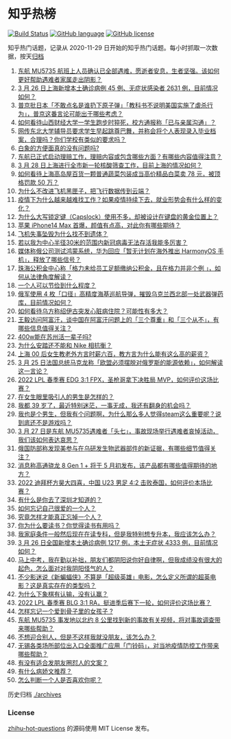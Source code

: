 # 知乎热榜
[![Build Status](https://github.com/ToWeLong/zhihu-hot-questions/workflows/CI/badge.svg)](https://github.com/ToWeLong/zhihu-hot-questions/actions)
[![GitHub language](https://img.shields.io/badge/language-golang-orange.svg)](https://golang.org/)
[![GitHub license](https://img.shields.io/github/license/ToWeLong/zhihu-hot-questions)](https://github.com/ToWeLong/zhihu-hot-questions/blob/main/LICENSE)

知乎热门话题，记录从 2020-11-29 日开始的知乎热门话题。每小时抓取一次数据，按天[归档](./archives)

<!-- BEGIN -->

1. [东航 MU5735 航班上人员确认已全部遇难，愿逝者安息，生者坚强。该如何更好帮助遇难者家属走出阴影？](https://www.zhihu.com/question/524292569)
1. [3 月 26 日上海新增本土确诊病例 45 例、无症状感染者 2631 例，目前情况如何？](https://www.zhihu.com/question/524353874)
1. [普京批日本「不敢点名是谁扔下原子弹」「教科书不说明美国实施了虐杀行为」，普京这番言论可能出于哪些考虑？](https://www.zhihu.com/question/524280684)
1. [如何看待山西财经大学一学生跑步时猝死，校方通报称「已与亲属沟通」？](https://www.zhihu.com/question/524360477)
1. [网传东北大学辅导员要求学生早起跳尊巴舞，并称会将个人表现录入毕业档案，合理吗？你们学校有类似的要求吗？](https://www.zhihu.com/question/523987092)
1. [白象的方便面真的没有问题吗?](https://www.zhihu.com/question/522358200)
1. [东航已正式启动理赔工作，理赔内容或包含哪些方面？有哪些内容值得注意？](https://www.zhihu.com/question/524430365)
1. [3 月 28 日上海进行全市新一轮核酸筛查工作，目前上海的情况如何？](https://www.zhihu.com/question/524455756)
1. [如何看待上海高岛屋百货一颗普通蔬菜包装成当高价精品白菜卖 78 元，被顶格罚款 50 万？](https://www.zhihu.com/question/524275710)
1. [为什么不改进飞机黑匣子，把飞行数据传到云端？](https://www.zhihu.com/question/523662277)
1. [疫情下为什么越来越难找工作？如果疫情持续下去，就业形势会有什么样的变化？](https://www.zhihu.com/question/523762875)
1. [为什么大写锁定键（Capslock）使用不多，却被设计在键盘的黄金位置上？](https://www.zhihu.com/question/519170777)
1. [苹果 iPhone14 Max 首爆，颜值有点高，对此你有哪些期待？](https://www.zhihu.com/question/523891210)
1. [飞机失事坠毁为什么找不到遗体？](https://www.zhihu.com/question/315817771)
1. [若以我为中心半径30米的范围内新冠病毒无法存活我能多厉害？](https://www.zhihu.com/question/524118342)
1. [媒体称俄公司测试鸿蒙系统，华为回应「暂无计划在海外推出 HarmonyOS 手机」，释放了哪些信号？](https://www.zhihu.com/question/524437036)
1. [珠海公积金中心称「格力未给员工足额缴纳公积金，且在格力并非个例 」，如何从法律角度解读？](https://www.zhihu.com/question/524361054)
1. [一个人可以节俭到什么程度？](https://www.zhihu.com/question/301201332)
1. [俄军使用 4 枚「口径」高精度海基巡航导弹，摧毁乌克兰西北部一处武器弹药库，目前情况如何？](https://www.zhihu.com/question/524412437)
1. [如何看待乌方称绍伊古突发心脏病住院？可能性有多大？](https://www.zhihu.com/question/524198919)
1. [王毅访问阿富汗，谈中国在阿富汗问题上的「三个尊重」和「三个从不」，有哪些信息值得关注？](https://www.zhihu.com/question/523907872)
1. [400w能在苏州活一辈子吗?](https://www.zhihu.com/question/521508595)
1. [为什么安踏还不能和 Nike 相抗衡？](https://www.zhihu.com/question/518414090)
1. [上海 00 后女生教老外方言时薪六百，教方言为什么能有这么高的薪资？](https://www.zhihu.com/question/524083664)
1. [3 月 25 日法国总统马克龙称「欧盟必须摆脱对俄罗斯的能源依赖」，如何解读这一言论？](https://www.zhihu.com/question/524239819)
1. [2022 LPL 春季赛 EDG 3:1 FPX，圣枪哥拿下决胜局 MVP，如何评价这场比赛？](https://www.zhihu.com/question/524454570)
1. [在女生眼里吸引人的男生是怎样的？](https://www.zhihu.com/question/278324078)
1. [我都 39 岁了，最近特别迷茫，一事无成，我还有翻身的机会吗？](https://www.zhihu.com/question/523768218)
1. [我也是个男生，但我有个问题啊，为什么那么多人觉得steam这么重要呢？说到底还不是游戏吗？](https://www.zhihu.com/question/523168172)
1. [3 月 27 日是东航 MU5735遇难者「头七」，事故现场举行遇难者哀悼活动，我们该如何表达哀思？](https://www.zhihu.com/question/524407534)
1. [俄国防部称发现美参与在乌研发生物武器部件的新证据，有哪些细节值得关注？](https://www.zhihu.com/question/524044580)
1. [消息称高通骁龙 8 Gen 1 + 将于 5 月初发布，该产品都有哪些值得期待的地方？](https://www.zhihu.com/question/524197826)
1. [2022 迪拜杯方昊大四喜，中国 U23  男足 4:2 击败泰国，如何评价本场比赛？](https://www.zhihu.com/question/524290085)
1. [有什么是你去了深圳才知道的？](https://www.zhihu.com/question/287906057)
1. [如何忘记自己很爱的一个人？](https://www.zhihu.com/question/524370279)
1. [究竟怎样才能真正忘掉一个人？](https://www.zhihu.com/question/524285077)
1. [你为什么要读书？你觉得读书有用吗？](https://www.zhihu.com/question/524384982)
1. [我家庭条件一般然后现在在读专科，但是我特别想专升本，我应该怎么办？](https://www.zhihu.com/question/523090107)
1. [3 月 26 日全国新增本土确诊病例 1217 例，本土无症状 4333 例，目前情况如何？](https://www.zhihu.com/question/524359239)
1. [马上中考，我在勤以补拙，朋友们都阴阳说你好自律啊，但我成绩没有很大的起色，怎么面对对我阴阳怪气的人？](https://www.zhihu.com/question/524356134)
1. [不少影迷说《新蝙蝠侠》不算是「超级英雄」电影，怎么定义所谓的超英电影？这是真实存在的类型吗？](https://www.zhihu.com/question/522924763)
1. [为什么下象棋有认输，没有认赢？](https://www.zhihu.com/question/521910321)
1. [2022 LPL 春季赛 BLG 3:1 RA，挺进季后赛下一轮，如何评价这场比赛？](https://www.zhihu.com/question/524263876)
1. [怎样忘记一个爱到骨子里的女孩子 ?](https://www.zhihu.com/question/519561332)
1. [东航 MU5735 事发地以北约 8 公里找到新的事故有关视频，将对事故调查带来哪些帮助？](https://www.zhihu.com/question/524428636)
1. [不想迎合别人，但是不这样我就没朋友，该怎么办？](https://www.zhihu.com/question/523520368)
1. [无锡各类场所部位出入口全面推广应用「门铃码」，对当地疫情防控工作带来哪些帮助？](https://www.zhihu.com/question/524206745)
1. [有没有适合发朋友圈怼人的文案？](https://www.zhihu.com/question/454102328)
1. [有什么病娇文推荐？](https://www.zhihu.com/question/514998141)
1. [怎么判断一个人是否喜欢你呢？](https://www.zhihu.com/question/373409632)

<!-- END -->

历史归档 [./archives](./archives)


### License
[zhihu-hot-questions](https://github.com/towelong/zhihu-hot-questions) 的源码使用 MIT License 发布。